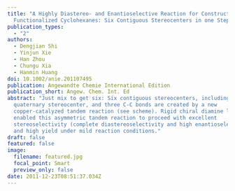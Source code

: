 ```yaml
---
title: "A Highly Diastereo- and Enantioselective Reaction for Constructing
  Functionalized Cyclohexanes: Six Contiguous Stereocenters in one Step"
publication_types:
  - "2"
authors:
  - Dengjian Shi
  - Yinjun Xie
  - Han Zhou
  - Chungu Xia
  - Hanmin Huang
doi: 10.1002/anie.201107495
publication: Angewandte Chemie International Edition
publication_short: Angew. Chem. Int. Ed
abstract: "Just mix to get six: Six contiguous stereocenters, including one
  quaternary stereocenter, and three C-C bonds are created by a new
  copper-catalyzed tandem reaction (see scheme). Rigid chiral diamine ligands
  enabled this asymmetric tandem reaction to proceed with excellent
  stereoselectivity (complete diastereoselectivity and high enantioselectivity)
  and high yield under mild reaction conditions."
draft: false
featured: false
image:
  filename: featured.jpg
  focal_point: Smart
  preview_only: false
date: 2011-12-23T08:51:37.034Z
---
```

